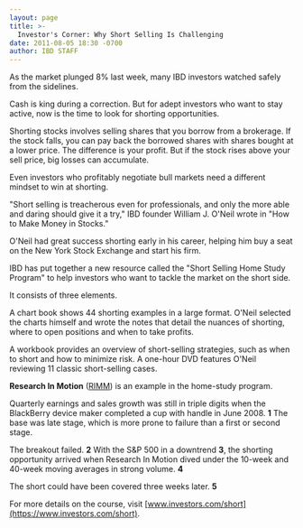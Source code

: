 ```yaml
---
layout: page
title: >-
  Investor's Corner: Why Short Selling Is Challenging
date: 2011-08-05 18:30 -0700
author: IBD STAFF
---
```





As the market plunged 8% last week, many IBD investors watched safely from the sidelines.

  

Cash is king during a correction. But for adept investors who want to stay active, now is the time to look for shorting opportunities.

  

Shorting stocks involves selling shares that you borrow from a brokerage. If the stock falls, you can pay back the borrowed shares with shares bought at a lower price. The difference is your profit. But if the stock rises above your sell price, big losses can accumulate.

  

Even investors who profitably negotiate bull markets need a different mindset to win at shorting.

  

"Short selling is treacherous even for professionals, and only the more able and daring should give it a try," IBD founder William J. O'Neil wrote in "How to Make Money in Stocks."

  

O'Neil had great success shorting early in his career, helping him buy a seat on the New York Stock Exchange and start his firm.

  

IBD has put together a new resource called the "Short Selling Home Study Program" to help investors who want to tackle the market on the short side.

  

It consists of three elements.

  

A chart book shows 44 shorting examples in a large format. O'Neil selected the charts himself and wrote the notes that detail the nuances of shorting, where to open positions and when to take profits.

  

A workbook provides an overview of short-selling strategies, such as when to short and how to minimize risk. A one-hour DVD features O'Neil reviewing 11 classic short-selling cases.

  

**Research In Motion** ([RIMM](https://research.investors.com/quote.aspx?symbol=RIMM)) is an example in the home-study program.

  

Quarterly earnings and sales growth was still in triple digits when the BlackBerry device maker completed a cup with handle in June 2008. **1** The base was late stage, which is more prone to failure than a first or second stage.

  

The breakout failed. **2** With the S&P 500 in a downtrend **3**, the shorting opportunity arrived when Research In Motion dived under the 10-week and 40-week moving averages in strong volume. **4**

  

The short could have been covered three weeks later. **5**

  

For more details on the course, visit [www.investors.com/short](https://www.investors.com/short).




